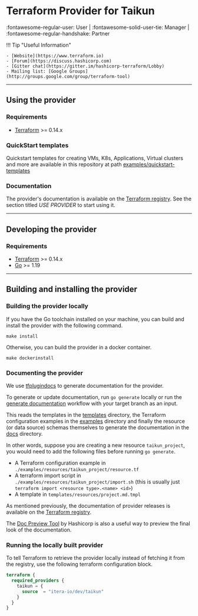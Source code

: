 # **Terraform Provider for Taikun**
:fontawesome-regular-user: User | :fontawesome-solid-user-tie: Manager | :fontawesome-regular-handshake: Partner

!!! Tip "Useful Information"

	- [Website](https://www.terraform.io)
	- [Forum](https://discuss.hashicorp.com)
	- [Gitter chat](https://gitter.im/hashicorp-terraform/Lobby)
	- Mailing list: [Google Groups](http://groups.google.com/group/terraform-tool)

---

## **Using the provider**

### Requirements
-	[Terraform](https://www.terraform.io/downloads.html) >= 0.14.x

### QuickStart templates
Quickstart templates for creating VMs, K8s, Applications, Virtual clusters and more
are available in this repository at path [examples/quickstart-templates](https://github.com/itera-io/terraform-provider-taikun/tree/dev/examples/quickstart-templates)

### Documentation
The provider's documentation is available on the [Terraform registry](https://registry.terraform.io/providers/itera-io/taikun/latest/docs).
See the section titled *USE PROVIDER* to start using it.

---

## **Developing the provider**

### Requirements

-	[Terraform](https://www.terraform.io/downloads.html) >= 0.14.x
-	[Go](https://golang.org/doc/install) >= 1.19

---

## **Building and installing the provider**

### Building the provider locally
If you have the Go toolchain installed on your machine, you can build and install the provider with the following command.

`make install`

Otherwise, you can build the provider in a docker container.

`make dockerinstall`

### Documenting the provider

We use [tfplugindocs](https://github.com/hashicorp/terraform-plugin-docs) to generate documentation for the provider.

To generate or update documentation, run `go generate` locally or run the [generate documentation](https://github.com/itera-io/terraform-provider-taikun/actions/workflows/generate_documentation.yml) workflow with your target branch as an input.

This reads the templates in the [templates](https://github.com/itera-io/terraform-provider-taikun/tree/dev/templates) directory, the Terraform configuration examples in the [examples](https://github.com/itera-io/terraform-provider-taikun/tree/dev/examples) directory and finally the resource (or data source) schemas themselves to generate the documentation in the [docs](https://github.com/itera-io/terraform-provider-taikun/tree/dev/docs) directory.

In other words, suppose you are creating a new resource `taikun_project`, you would need to add the following files before running `go generate`.
- A Terraform configuration example in `./examples/resources/taikun_project/resource.tf`
- A terraform import script in `./examples/resources/taikun_project/import.sh` (this is usually just `terraform import <resource type>.<name> <id>`)
- A template in `templates/resources/project.md.tmpl`

As mentioned previously, the documentation of provider releases is available on the [Terraform registry](https://registry.terraform.io/providers/itera-io/taikun/latest/docs).

The [Doc Preview Tool](https://registry.terraform.io/tools/doc-preview) by Hashicorp is also a useful way to preview the final look of the documentation.

### Running the locally built provider
To tell Terraform to retrieve the provider locally instead of fetching it from the registry, use the following terraform configuration block.

```tf
terraform {
  required_providers {
    taikun = {
      source  = "itera-io/dev/taikun"
    }
  }
}
```
